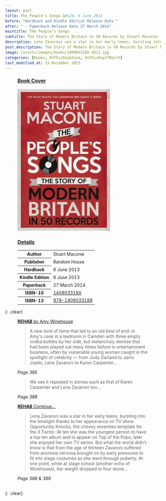 ```yaml
---
layout: post
title: The People’s Songs &#124; 6 June 2013
before: "Hardback and Kindle Edition Release Date "
after: " - Paperback Release Date 27 March 2014"
maintitle: The People’s Songs
subtitle: The Story of Modern Britain in 50 Records by Stuart Maconie
description: Lena Zavaroni was a star in her early teens, bursting into the limelight thanks to her appearance on TV show Opportunity Knocks, the cheesy seventies template for the X Factor. At ten she was the youngest person to have a top ten album and to appear on Top of the Pops, later she enjoyed her own TV series. But what the world didn't know is that from the age of thirteen Zavaroni suffered from anorexia nervosa brought on by early pressures to fit into stage costumes as she went through puberty. At one point, while at stage school (another echo of Winehouse), her weight dropped to four stone...
post_description: The Story of Modern Britain in 50 Records by Stuart Maconie.
image: /assets/images/books/140903318X-2013.jpg
categories: [Books, OnThisDay6June, OnThisDay27March]
last_modified_at: 23 December 2023
---
```


<figure class="fig1">
<h3 id="cover"><a href="#cover">Book Cover</a></h3>
<img src="/assets/images/books/140903318X-2013.jpg" alt="Front Book Cover For The People’s Songs&#58; The Story of Modern Britain in 50 Records by Stuart Maconie" class="full-width" />
</figure>

<figure class="fig2">
<h3 id="details"><a href="#details">Details</a></h3>
<table>
<tr><th>Author</th><td>Stuart Maconie</td></tr>
<tr><th>Publisher</th><td>Random House</td></tr>
<tr><th>Hardback</th><td>6 June 2013</td></tr>
<tr><th>Kindle Edition</th><td>6 June 2013</td></tr>
<tr><th>Paperback</th><td>27 March 2014</td></tr>
<tr><th>ISBN-10</th><td><a href="https://www.google.co.uk/search?q=isbn+140903318X+&ie=utf-8&oe=utf-8&client=firefox-b-ab&gfe_rd=cr&dcr=0&ei=JKS_Wp3NK6rP8Af8-oaACg">140903318X</a></td></tr>
<tr><th>ISBN-13</th><td><a href="https://www.google.co.uk/search?q=isbn+9781409033189&ie=utf-8&oe=utf-8&client=firefox-b-ab&gfe_rd=cr&dcr=0&ei=eaS_WonTIqrP8Af8-oaACg">978-1409033189</a></td></tr>
</table>
</figure>

{: .clear}

<figure class="fig3">
<a href="#rehab1"><strong id="rehab1">REHAB</strong> by Amy Winehouse</a>
<blockquote>A new kind of fame that led to an old kind of end: in Amy's case in a bedroom in Camden with three empty vodka bottles by her side, but melancholy demise that had been played out many times before in entertainment business, often by vulnerable young woman caught in the spotlight of celebrity &#8212; from Judy Garland to Janis Joplin, Lena Zavaroni to Karen Carpenter...</blockquote>
<cite>Page 385</cite>

<blockquote>We see it repeated in stories such as that of Karen Carpenter and Lena Zavaroni too...</blockquote>
<cite>Page 388</cite>
</figure>

<figure class="fig3">
<a href="#rehab2"><strong id="rehab2">REHAB</strong> Continue...</a>
<blockquote>Lena Zavaroni was a star in her early teens, bursting into the limelight thanks to her appearance on TV show Opportunity Knocks, the cheesy seventies template for the X Factor. At ten she was the youngest person to have a top ten album and to appear on Top of the Pops, later she enjoyed her own TV series. But what the world didn't know is that from the age of thirteen Zavaroni suffered from anorexia nervosa brought on by early pressures to fit into stage costumes as she went through puberty. At one point, while at stage school (another echo of Winehouse), her weight dropped to four stone...</blockquote>
<cite>Page 388 & 389</cite>
</figure>

<br />{: .clear}

